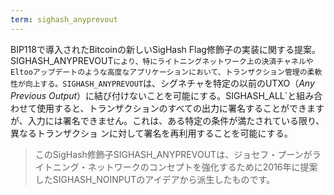 ```yaml
---
term: sighash_anyprevout
---
```

BIP118で導入されたBitcoinの新しいSigHash Flag修飾子の実装に関する提案。SIGHASH_ANYPREVOUT`により、特にライトニングネットワーク上の決済チャネルやEltooアップデートのような高度なアプリケーションにおいて、トランザクション管理の柔軟性が向上する。SIGHASH_ANYPREVOUT`は、シグネチャを特定の以前のUTXO（*Any Previous Output*）に結び付けないことを可能にする。SIGHASH_ALL`と組み合わせて使用すると、トランザクションのすべての出力に署名することができますが、入力には署名できません。これは、ある特定の条件が満たされている限り、異なるトランザクショ ンに対して署名を再利用することを可能にする。

> このSigHash修飾子SIGHASH_ANYPREVOUTは、ジョセフ・プーンがライトニング・ネットワークのコンセプトを強化するために2016年に提案したSIGHASH_NOINPUTのアイデアから派生したものです。